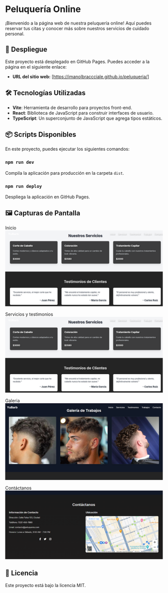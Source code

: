 # Peluquería Online

¡Bienvenido a la página web de nuestra peluquería online! Aquí puedes reservar tus citas y conocer más sobre nuestros servicios de cuidado personal.

## 🚀 Despliegue

Este proyecto está desplegado en GitHub Pages. Puedes acceder a la página en el siguiente enlace:

- **URL del sitio web:** [https://imanolbraccciale.github.io/peluqueria/]

## 🛠️ Tecnologías Utilizadas

- **Vite**: Herramienta de desarrollo para proyectos front-end.
- **React**: Biblioteca de JavaScript para construir interfaces de usuario.
- **TypeScript**: Un superconjunto de JavaScript que agrega tipos estáticos.

## 📦 Scripts Disponibles

En este proyecto, puedes ejecutar los siguientes comandos:

### `npm run dev`

Compila la aplicación para producción en la carpeta `dist`.

### `npm run deploy`

Despliega la aplicación en GitHub Pages.

## 🖼️ Capturas de Pantalla
Inicio
 ![inicio ](image.png)

 Servicios y testimonios 
 ![Servicios y testimonios ](image.png)

 Galeria
 ![Galeria](image-1.png)
 
Contáctanos
 ![Contáctanos](image-2.png)

## 📄 Licencia

Este proyecto está bajo la licencia MIT.
